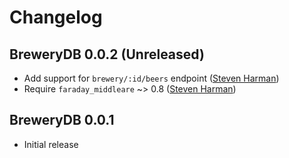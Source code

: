 # Changelog

## BreweryDB 0.0.2 (Unreleased)

  * Add support for `brewery/:id/beers` endpoint ([Steven Harman][stevenharman])
  * Require `faraday_middleare` ~> 0.8 ([Steven Harman][stevenharman])

## BreweryDB 0.0.1

  * Initial release

[stevenharman]: http://github.com/stevenharman
